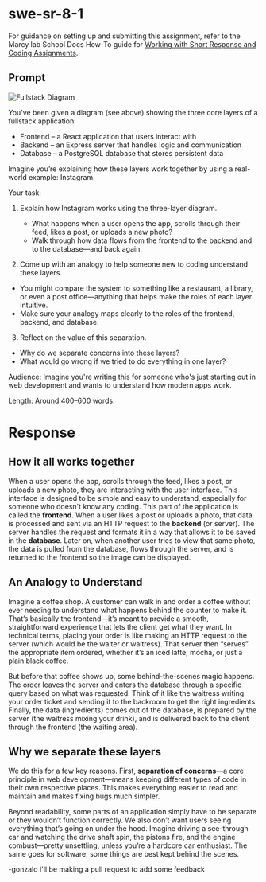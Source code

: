 # swe-sr-8-1

For guidance on setting up and submitting this assignment, refer to the Marcy lab School Docs How-To guide for [Working with Short Response and Coding Assignments](https://marcylabschool.gitbook.io/marcy-lab-school-docs/fullstack-curriculum/how-tos/working-with-assignments#how-to-work-on-assignments).

## Prompt

![Fullstack Diagram](./client-server-database-diagram.svg)

You’ve been given a diagram (see above) showing the three core layers of a fullstack application:

- Frontend – a React application that users interact with
- Backend – an Express server that handles logic and communication
- Database – a PostgreSQL database that stores persistent data

Imagine you’re explaining how these layers work together by using a real-world example: Instagram.

Your task:

1. Explain how Instagram works using the three-layer diagram.

   - What happens when a user opens the app, scrolls through their feed, likes a post, or uploads a new photo?
   - Walk through how data flows from the frontend to the backend and to the database—and back again.

2. Come up with an analogy to help someone new to coding understand these layers.

- You might compare the system to something like a restaurant, a library, or even a post office—anything that helps make the roles of each layer intuitive.
- Make sure your analogy maps clearly to the roles of the frontend, backend, and database.

3. Reflect on the value of this separation.

- Why do we separate concerns into these layers?
- What would go wrong if we tried to do everything in one layer?

Audience: Imagine you're writing this for someone who's just starting out in web development and wants to understand how modern apps work.

Length: Around 400–600 words.

# Response

## How it all works together

When a user opens the app, scrolls through the feed, likes a post, or uploads a new photo, they are interacting with the user interface. This interface is designed to be simple and easy to understand, especially for someone who doesn't know any coding. This part of the application is called the **frontend**. When a user likes a post or uploads a photo, that data is processed and sent via an HTTP request to the **backend** (or server). The server handles the request and formats it in a way that allows it to be saved in the **database**. Later on, when another user tries to view that same photo, the data is pulled from the database, flows through the server, and is returned to the frontend so the image can be displayed.

## An Analogy to Understand

Imagine a coffee shop. A customer can walk in and order a coffee without ever needing to understand what happens behind the counter to make it. That’s basically the frontend—it’s meant to provide a smooth, straightforward experience that lets the client get what they want. In technical terms, placing your order is like making an HTTP request to the server (which would be the waiter or waitress). That server then “serves” the appropriate item ordered, whether it’s an iced latte, mocha, or just a plain black coffee.

But before that coffee shows up, some behind-the-scenes magic happens. The order leaves the server and enters the database through a specific query based on what was requested. Think of it like the waitress writing your order ticket and sending it to the backroom to get the right ingredients. Finally, the data (ingredients) comes out of the database, is prepared by the server (the waitress mixing your drink), and is delivered back to the client through the frontend (the waiting area).

## Why we separate these layers

We do this for a few key reasons. First, **separation of concerns**—a core principle in web development—means keeping different types of code in their own respective places. This makes everything easier to read and maintain and makes fixing bugs much simpler.

Beyond readability, some parts of an application simply have to be separate or they wouldn’t function correctly. We also don’t want users seeing everything that’s going on under the hood. Imagine driving a see-through car and watching the drive shaft spin, the pistons fire, and the engine combust—pretty unsettling, unless you’re a hardcore car enthusiast. The same goes for software: some things are best kept behind the scenes.

-gonzalo
I'll be making a pull request to add some feedback

